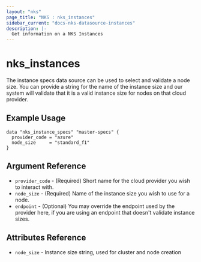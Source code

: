 ```yaml
---
layout: "nks"
page_title: "NKS : nks_instances"
sidebar_current: "docs-nks-datasource-instances"
description: |-
  Get information on a NKS Instances
---
```


# nks\_instances

The instance specs data source can be used to select and validate a node size. You can provide a string for the name of the instance size and our system will validate that it is a valid instance size for nodes on that cloud provider.

## Example Usage

```hcl
data "nks_instance_specs" "master-specs" {
  provider_code = "azure"
  node_size     = "standard_f1"
}
```

## Argument Reference

 * `provider_code` - (Required) Short name for the cloud provider you wish to interact with.
 * `node_size`     - (Required) Name of the instance size you wish to use for a node.
 * `endpoint`      - (Optional) You may override the endpoint used by the provider here, if you are using an endpoint that doesn't validate instance sizes.

## Attributes Reference

 * `node_size` - Instance size string, used for cluster and node creation
